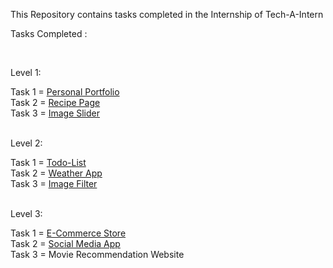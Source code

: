 This Repository contains tasks completed in the Internship of Tech-A-Intern

<p>Tasks Completed :</p><br>

<p>Level 1:</p>
Task 1 = <a href="https://prathamdmehta.netlify.app">Personal Portfolio</a><br>
Task 2 = <a href="https://recipe-appbypm.netlify.app">Recipe Page</a><br>
Task 3 = <a href="https://image-sliderbypm.netlify.app">Image Slider</a><br><br>

<p>Level 2:</p>
Task 1 = <a href="https://todo-listbypm.netlify.app">Todo-List</a><br>
Task 2 = <a href="https://weatherbypm.netlify.app">Weather App</a><br>
Task 3 = <a href="https://image-filterbypm.netlify.app/">Image Filter</a><br><br>

<p>Level 3:</p>
Task 1 = <a href="https://amazonbypm.netlify.app">E-Commerce Store</a><br>
Task 2 = <a href="">Social Media App</a><br>
Task 3 = <a href=""></a>Movie Recommendation Website<br><br>

